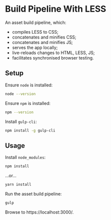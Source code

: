# Build Pipeline With LESS

An asset build pipeline, which:

 - compiles LESS to CSS;
 - concatenates and minifies CSS;
 - concatenates and minifies JS;
 - serves the app locally;
 - live-reloads changes to HTML, LESS, JS;
 - facilitates synchronised browser testing.

## Setup

Ensure `node` is installed:

```bash
node --version
```

Ensure `npm` is installed:

```bash
npm --version
```

Install `gulp-cli`:

```bash
npm install -g gulp-cli
```

## Usage

Install `node_modules`:

```bash
npm install
```

...or...

```bash
yarn install
```

Run the asset build pipeline:

```bash
gulp
```

Browse to https://localhost:3000/.
